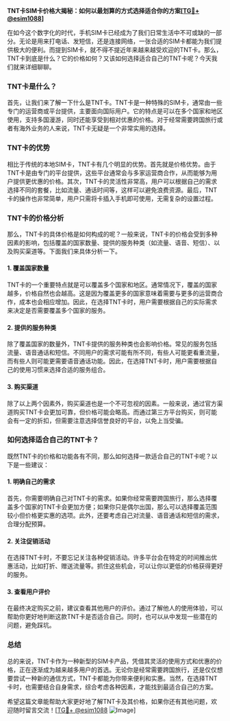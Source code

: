 **TNT卡SIM卡价格大揭秘：如何以最划算的方式选择适合你的方案[[TG💪+ @esim1088](https://t.me/s/esim1088)]**

在如今这个数字化的时代，手机SIM卡已经成为了我们日常生活中不可或缺的一部分。无论是用来打电话、发短信，还是连接网络，一张合适的SIM卡都能为我们提供极大的便利。而提到SIM卡，就不得不提近年来越来越受欢迎的TNT卡。那么，TNT卡到底是什么？它的价格如何？又该如何选择适合自己的TNT卡呢？今天我们就来详细聊聊。

### TNT卡是什么？

首先，让我们来了解一下什么是TNT卡。TNT卡是一种特殊的SIM卡，通常由一些专门的运营商或平台提供，主要面向国际用户。它的特点是可以在多个国家和地区使用，支持多国漫游，同时还能享受到相对优惠的价格。对于经常需要跨国旅行或者有海外业务的人来说，TNT卡无疑是一个非常实用的选择。

### TNT卡的优势

相比于传统的本地SIM卡，TNT卡有几个明显的优势。首先就是价格优势。由于TNT卡是由专门的平台提供，这些平台通常会与多家运营商合作，从而能够为用户提供更优惠的价格。其次，TNT卡的灵活性非常高，用户可以根据自己的需求选择不同的套餐，比如流量、通话时间等，这样可以避免浪费资源。最后，TNT卡的操作也非常简单，用户只需将卡插入手机即可使用，无需复杂的设置过程。

### TNT卡的价格分析

那么，TNT卡的具体价格是如何构成的呢？一般来说，TNT卡的价格会受到多种因素的影响，包括覆盖的国家数量、提供的服务种类（如流量、语音、短信）、以及购买渠道等。下面我们来具体分析一下。

#### 1. 覆盖国家数量

TNT卡的一个重要特点就是可以覆盖多个国家和地区。通常情况下，覆盖的国家越多，价格自然也会越高。这是因为覆盖更多的国家意味着需要与更多的运营商合作，成本也会相应增加。因此，在选择TNT卡时，用户需要根据自己的实际需求来决定是否需要覆盖多个国家的服务。

#### 2. 提供的服务种类

除了覆盖国家的数量外，TNT卡提供的服务种类也会影响价格。常见的服务包括流量、语音通话和短信。不同用户的需求可能有所不同，有些人可能更看重流量，而有些人则可能更需要语音通话功能。因此，在选择TNT卡时，用户需要根据自己的使用习惯来选择合适的服务组合。

#### 3. 购买渠道

除了以上两个因素外，购买渠道也是一个不可忽视的因素。一般来说，通过官方渠道购买TNT卡会更加可靠，但价格可能会略高。而通过第三方平台购买，则可能会有一定的折扣，但需要注意选择信誉良好的平台，以免上当受骗。

### 如何选择适合自己的TNT卡？

既然TNT卡的价格和功能各有不同，那么如何选择一款适合自己的TNT卡呢？以下是一些建议：

#### 1. 明确自己的需求

首先，你需要明确自己对TNT卡的需求。如果你经常需要跨国旅行，那么选择覆盖多个国家的TNT卡会更加方便；如果你只是偶尔出国，那么可以选择覆盖范围较小但价格更实惠的选项。此外，还要考虑自己对流量、语音通话和短信的需求，合理分配预算。

#### 2. 关注促销活动

在选择TNT卡时，不要忘记关注各种促销活动。许多平台会在特定的时间推出优惠活动，比如打折、赠送流量等。抓住这些机会，可以让你以更低的价格获得更好的服务。

#### 3. 查看用户评价

在最终决定购买之前，建议查看其他用户的评价。通过了解他人的使用体验，可以帮助你更好地判断这款TNT卡是否适合自己。同时，也可以从中发现一些潜在的问题，避免踩坑。

### 总结

总的来说，TNT卡作为一种新型的SIM卡产品，凭借其灵活的使用方式和优惠的价格，正在逐渐成为越来越多用户的首选。无论你是经常需要跨国旅行，还是仅仅想要尝试一种新的通信方式，TNT卡都能为你带来便利和实惠。当然，在选择TNT卡时，也需要结合自身需求，综合考虑各种因素，才能找到最适合自己的方案。

希望这篇文章能帮助大家更好地了解TNT卡及其价格，如果你还有其他问题，欢迎随时留言交流！[[TG💪+ @esim1088](https://t.me/s/esim1088) ![Image](https://i.postimg.cc/4NQfJmqS/Snipaste-2025-05-13-00-14-12.png)]